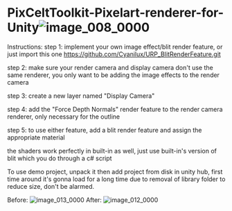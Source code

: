 # PixCeltToolkit-Pixelart-renderer-for-Unity![image_008_0000](https://user-images.githubusercontent.com/83895158/191230072-1874d45e-1140-405f-97c5-7f11888c0fcd.jpg)
Instructions:
step 1: implement your own image effect/blit render feature, or just import this one https://github.com/Cyanilux/URP_BlitRenderFeature.git

step 2: make sure your render camera and display camera don't use the same renderer, you only want to be adding the image effects to the render camera

step 3: create a new layer named "Display Camera"

step 4: add the "Force Depth Normals" render feature to the render camera renderer, only necessary for the outline

step 5: to use either feature, add a blit render feature and assign the appropriate material

the shaders work perfectly in built-in as well, just use built-in's version of blit which you do through a c# script


To use demo project, unpack it then add project from disk in unity hub, first time around it's gonna load for a long time due to removal of library folder to reduce size, don't be alarmed. 

Before:
![image_013_0000](https://user-images.githubusercontent.com/83895158/191400983-e38cf342-4dfa-4c61-827c-8bc1a09d19a9.png)
After:
![image_012_0000](https://user-images.githubusercontent.com/83895158/191401009-9c1fae1b-8946-4df0-83fd-d3d41e43b556.png)
